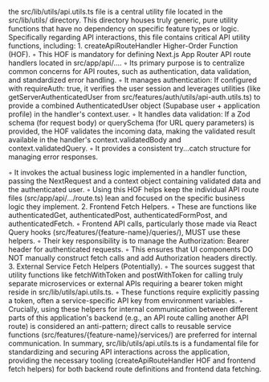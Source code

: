 the src/lib/utils/api.utils.ts file is a central utility file located in the src/lib/utils/ directory. This directory houses truly generic, pure utility functions that have no dependency on specific feature types or logic.
Specifically regarding API interactions, this file contains critical API utility functions, including:
1.
createApiRouteHandler Higher-Order Function (HOF).
◦
This HOF is mandatory for defining Next.js App Router API route handlers located in src/app/api/....
◦
Its primary purpose is to centralize common concerns for API routes, such as authentication, data validation, and standardized error handling.
◦
It manages authentication: If configured with requireAuth: true, it verifies the user session and leverages utilities (like getServerAuthenticatedUser from src/features/auth/utils/api-auth.utils.ts) to provide a combined AuthenticatedUser object (Supabase user + application profile) in the handler's context.user.
◦
It handles data validation: If a Zod schema (for request body) or querySchema (for URL query parameters) is provided, the HOF validates the incoming data, making the validated result available in the handler's context.validatedBody and context.validatedQuery.
◦
It provides a consistent try...catch structure for managing error responses.

◦
It invokes the actual business logic implemented in a handler function, passing the NextRequest and a context object containing validated data and the authenticated user.
◦
Using this HOF helps keep the individual API route files (src/app/api/.../route.ts) lean and focused on the specific business logic they implement.
2.
Frontend Fetch Helpers.
◦
These are functions like authenticatedGet, authenticatedPost, authenticatedFormPost, and authenticatedFetch.
◦
Frontend API calls, particularly those made via React Query hooks (src/features/{feature-name}/queries/), MUST use these helpers.
◦
Their key responsibility is to manage the Authorization: Bearer header for authenticated requests.
◦
This ensures that UI components DO NOT manually construct fetch calls and add Authorization headers directly.
3.
External Service Fetch Helpers (Potentially).
◦
The sources suggest that utility functions like fetchWithToken and postWithToken for calling truly separate microservices or external APIs requiring a bearer token might reside in src/lib/utils/api.utils.ts.
◦
These functions require explicitly passing a token, often a service-specific API key from environment variables.
◦
Crucially, using these helpers for internal communication between different parts of this application's backend (e.g., an API route calling another API route) is considered an anti-pattern; direct calls to reusable service functions (src/features/{feature-name}/services/) are preferred for internal communication.
In summary, src/lib/utils/api.utils.ts is a fundamental file for standardizing and securing API interactions across the application, providing the necessary tooling (createApiRouteHandler HOF and frontend fetch helpers) for both backend route definitions and frontend data fetching.